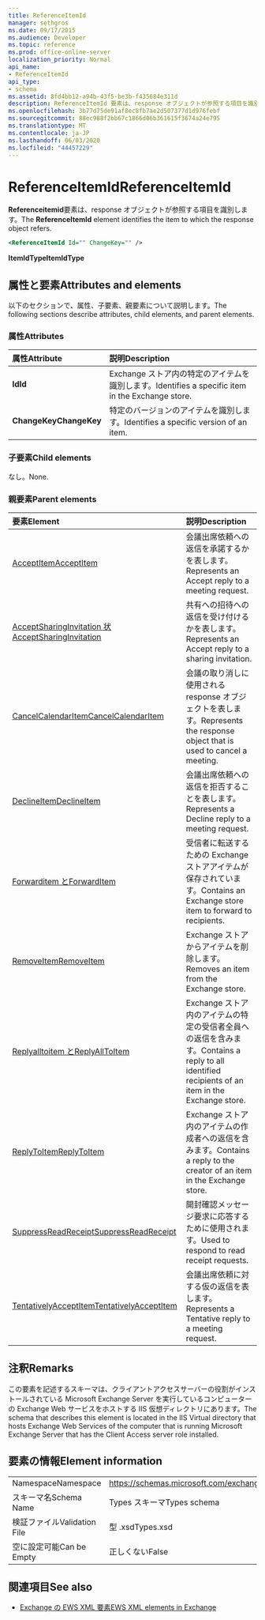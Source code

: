 ```yaml
---
title: ReferenceItemId
manager: sethgros
ms.date: 09/17/2015
ms.audience: Developer
ms.topic: reference
ms.prod: office-online-server
localization_priority: Normal
api_name:
- ReferenceItemId
api_type:
- schema
ms.assetid: 8fd4bb12-a94b-43f5-be3b-f435684e311d
description: ReferenceItemId 要素は、response オブジェクトが参照する項目を識別します。
ms.openlocfilehash: 3b77d75de91af8ec8fb7ae2d507377d1d976febf
ms.sourcegitcommit: 88ec988f2bb67c1866d06b361615f3674a24e795
ms.translationtype: MT
ms.contentlocale: ja-JP
ms.lasthandoff: 06/03/2020
ms.locfileid: "44457229"
---
```

# <a name="referenceitemid"></a><span data-ttu-id="0c53b-103">ReferenceItemId</span><span class="sxs-lookup"><span data-stu-id="0c53b-103">ReferenceItemId</span></span>

<span data-ttu-id="0c53b-104">**Referenceitemid**要素は、response オブジェクトが参照する項目を識別します。</span><span class="sxs-lookup"><span data-stu-id="0c53b-104">The **ReferenceItemId** element identifies the item to which the response object refers.</span></span> 
  
```xml
<ReferenceItemId Id="" ChangeKey="" />
```

 <span data-ttu-id="0c53b-105">**ItemIdType**</span><span class="sxs-lookup"><span data-stu-id="0c53b-105">**ItemIdType**</span></span>
## <a name="attributes-and-elements"></a><span data-ttu-id="0c53b-106">属性と要素</span><span class="sxs-lookup"><span data-stu-id="0c53b-106">Attributes and elements</span></span>

<span data-ttu-id="0c53b-107">以下のセクションで、属性、子要素、親要素について説明します。</span><span class="sxs-lookup"><span data-stu-id="0c53b-107">The following sections describe attributes, child elements, and parent elements.</span></span>
  
### <a name="attributes"></a><span data-ttu-id="0c53b-108">属性</span><span class="sxs-lookup"><span data-stu-id="0c53b-108">Attributes</span></span>

|<span data-ttu-id="0c53b-109">**属性**</span><span class="sxs-lookup"><span data-stu-id="0c53b-109">**Attribute**</span></span>|<span data-ttu-id="0c53b-110">**説明**</span><span class="sxs-lookup"><span data-stu-id="0c53b-110">**Description**</span></span>|
|:-----|:-----|
|<span data-ttu-id="0c53b-111">**Id**</span><span class="sxs-lookup"><span data-stu-id="0c53b-111">**Id**</span></span> <br/> |<span data-ttu-id="0c53b-112">Exchange ストア内の特定のアイテムを識別します。</span><span class="sxs-lookup"><span data-stu-id="0c53b-112">Identifies a specific item in the Exchange store.</span></span>  <br/> |
|<span data-ttu-id="0c53b-113">**ChangeKey**</span><span class="sxs-lookup"><span data-stu-id="0c53b-113">**ChangeKey**</span></span> <br/> |<span data-ttu-id="0c53b-114">特定のバージョンのアイテムを識別します。</span><span class="sxs-lookup"><span data-stu-id="0c53b-114">Identifies a specific version of an item.</span></span>  <br/> |
   
### <a name="child-elements"></a><span data-ttu-id="0c53b-115">子要素</span><span class="sxs-lookup"><span data-stu-id="0c53b-115">Child elements</span></span>

<span data-ttu-id="0c53b-116">なし。</span><span class="sxs-lookup"><span data-stu-id="0c53b-116">None.</span></span>
  
### <a name="parent-elements"></a><span data-ttu-id="0c53b-117">親要素</span><span class="sxs-lookup"><span data-stu-id="0c53b-117">Parent elements</span></span>

|<span data-ttu-id="0c53b-118">**要素**</span><span class="sxs-lookup"><span data-stu-id="0c53b-118">**Element**</span></span>|<span data-ttu-id="0c53b-119">**説明**</span><span class="sxs-lookup"><span data-stu-id="0c53b-119">**Description**</span></span>|
|:-----|:-----|
|[<span data-ttu-id="0c53b-120">AcceptItem</span><span class="sxs-lookup"><span data-stu-id="0c53b-120">AcceptItem</span></span>](acceptitem.md) <br/> |<span data-ttu-id="0c53b-121">会議出席依頼への返信を承諾するかを表します。</span><span class="sxs-lookup"><span data-stu-id="0c53b-121">Represents an Accept reply to a meeting request.</span></span>  <br/> |
|[<span data-ttu-id="0c53b-122">AcceptSharingInvitation 状</span><span class="sxs-lookup"><span data-stu-id="0c53b-122">AcceptSharingInvitation</span></span>](acceptsharinginvitation.md) <br/> |<span data-ttu-id="0c53b-123">共有への招待への返信を受け付けるかを表します。</span><span class="sxs-lookup"><span data-stu-id="0c53b-123">Represents an Accept reply to a sharing invitation.</span></span>  <br/> |
|[<span data-ttu-id="0c53b-124">CancelCalendarItem</span><span class="sxs-lookup"><span data-stu-id="0c53b-124">CancelCalendarItem</span></span>](cancelcalendaritem.md) <br/> |<span data-ttu-id="0c53b-125">会議の取り消しに使用される response オブジェクトを表します。</span><span class="sxs-lookup"><span data-stu-id="0c53b-125">Represents the response object that is used to cancel a meeting.</span></span>  <br/> |
|[<span data-ttu-id="0c53b-126">DeclineItem</span><span class="sxs-lookup"><span data-stu-id="0c53b-126">DeclineItem</span></span>](declineitem.md) <br/> |<span data-ttu-id="0c53b-127">会議出席依頼への返信を拒否することを表します。</span><span class="sxs-lookup"><span data-stu-id="0c53b-127">Represents a Decline reply to a meeting request.</span></span>  <br/> |
|[<span data-ttu-id="0c53b-128">Forwarditem と</span><span class="sxs-lookup"><span data-stu-id="0c53b-128">ForwardItem</span></span>](forwarditem.md) <br/> |<span data-ttu-id="0c53b-129">受信者に転送するための Exchange ストアアイテムが保存されています。</span><span class="sxs-lookup"><span data-stu-id="0c53b-129">Contains an Exchange store item to forward to recipients.</span></span>  <br/> |
|[<span data-ttu-id="0c53b-130">RemoveItem</span><span class="sxs-lookup"><span data-stu-id="0c53b-130">RemoveItem</span></span>](removeitem.md) <br/> |<span data-ttu-id="0c53b-131">Exchange ストアからアイテムを削除します。</span><span class="sxs-lookup"><span data-stu-id="0c53b-131">Removes an item from the Exchange store.</span></span>  <br/> |
|[<span data-ttu-id="0c53b-132">Replyalltoitem と</span><span class="sxs-lookup"><span data-stu-id="0c53b-132">ReplyAllToItem</span></span>](replyalltoitem.md) <br/> |<span data-ttu-id="0c53b-133">Exchange ストア内のアイテムの特定の受信者全員への返信を含みます。</span><span class="sxs-lookup"><span data-stu-id="0c53b-133">Contains a reply to all identified recipients of an item in the Exchange store.</span></span>  <br/> |
|[<span data-ttu-id="0c53b-134">ReplyToItem</span><span class="sxs-lookup"><span data-stu-id="0c53b-134">ReplyToItem</span></span>](replytoitem.md) <br/> |<span data-ttu-id="0c53b-135">Exchange ストア内のアイテムの作成者への返信を含みます。</span><span class="sxs-lookup"><span data-stu-id="0c53b-135">Contains a reply to the creator of an item in the Exchange store.</span></span>  <br/> |
|[<span data-ttu-id="0c53b-136">SuppressReadReceipt</span><span class="sxs-lookup"><span data-stu-id="0c53b-136">SuppressReadReceipt</span></span>](suppressreadreceipt.md) <br/> |<span data-ttu-id="0c53b-137">開封確認メッセージ要求に応答するために使用されます。</span><span class="sxs-lookup"><span data-stu-id="0c53b-137">Used to respond to read receipt requests.</span></span>  <br/> |
|[<span data-ttu-id="0c53b-138">TentativelyAcceptItem</span><span class="sxs-lookup"><span data-stu-id="0c53b-138">TentativelyAcceptItem</span></span>](tentativelyacceptitem.md) <br/> |<span data-ttu-id="0c53b-139">会議出席依頼に対する仮の返信を表します。</span><span class="sxs-lookup"><span data-stu-id="0c53b-139">Represents a Tentative reply to a meeting request.</span></span>  <br/> |
   
## <a name="remarks"></a><span data-ttu-id="0c53b-140">注釈</span><span class="sxs-lookup"><span data-stu-id="0c53b-140">Remarks</span></span>

<span data-ttu-id="0c53b-141">この要素を記述するスキーマは、クライアントアクセスサーバーの役割がインストールされている Microsoft Exchange Server を実行しているコンピューターの Exchange Web サービスをホストする IIS 仮想ディレクトリにあります。</span><span class="sxs-lookup"><span data-stu-id="0c53b-141">The schema that describes this element is located in the IIS Virtual directory that hosts Exchange Web Services of the computer that is running Microsoft Exchange Server that has the Client Access server role installed.</span></span>
  
## <a name="element-information"></a><span data-ttu-id="0c53b-142">要素の情報</span><span class="sxs-lookup"><span data-stu-id="0c53b-142">Element information</span></span>

|||
|:-----|:-----|
|<span data-ttu-id="0c53b-143">Namespace</span><span class="sxs-lookup"><span data-stu-id="0c53b-143">Namespace</span></span>  <br/> |https://schemas.microsoft.com/exchange/services/2006/types  <br/> |
|<span data-ttu-id="0c53b-144">スキーマ名</span><span class="sxs-lookup"><span data-stu-id="0c53b-144">Schema Name</span></span>  <br/> |<span data-ttu-id="0c53b-145">Types スキーマ</span><span class="sxs-lookup"><span data-stu-id="0c53b-145">Types schema</span></span>  <br/> |
|<span data-ttu-id="0c53b-146">検証ファイル</span><span class="sxs-lookup"><span data-stu-id="0c53b-146">Validation File</span></span>  <br/> |<span data-ttu-id="0c53b-147">型 .xsd</span><span class="sxs-lookup"><span data-stu-id="0c53b-147">Types.xsd</span></span>  <br/> |
|<span data-ttu-id="0c53b-148">空に設定可能</span><span class="sxs-lookup"><span data-stu-id="0c53b-148">Can be Empty</span></span>  <br/> |<span data-ttu-id="0c53b-149">正しくない</span><span class="sxs-lookup"><span data-stu-id="0c53b-149">False</span></span>  <br/> |
   
## <a name="see-also"></a><span data-ttu-id="0c53b-150">関連項目</span><span class="sxs-lookup"><span data-stu-id="0c53b-150">See also</span></span>



- [<span data-ttu-id="0c53b-151">Exchange の EWS XML 要素</span><span class="sxs-lookup"><span data-stu-id="0c53b-151">EWS XML elements in Exchange</span></span>](ews-xml-elements-in-exchange.md)


